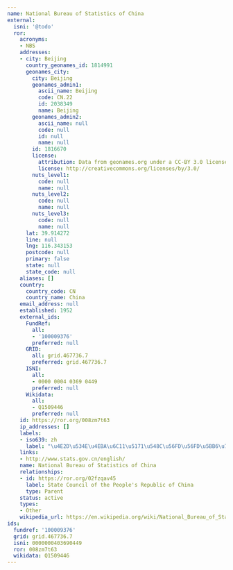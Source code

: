 ```yaml
---
name: National Bureau of Statistics of China
external:
  isni: '@todo'
  ror:
    acronyms:
    - NBS
    addresses:
    - city: Beijing
      country_geonames_id: 1814991
      geonames_city:
        city: Beijing
        geonames_admin1:
          ascii_name: Beijing
          code: CN.22
          id: 2038349
          name: Beijing
        geonames_admin2:
          ascii_name: null
          code: null
          id: null
          name: null
        id: 1816670
        license:
          attribution: Data from geonames.org under a CC-BY 3.0 license
          license: http://creativecommons.org/licenses/by/3.0/
        nuts_level1:
          code: null
          name: null
        nuts_level2:
          code: null
          name: null
        nuts_level3:
          code: null
          name: null
      lat: 39.914272
      line: null
      lng: 116.343153
      postcode: null
      primary: false
      state: null
      state_code: null
    aliases: []
    country:
      country_code: CN
      country_name: China
    email_address: null
    established: 1952
    external_ids:
      FundRef:
        all:
        - '100009376'
        preferred: null
      GRID:
        all: grid.467736.7
        preferred: grid.467736.7
      ISNI:
        all:
        - 0000 0004 0369 0449
        preferred: null
      Wikidata:
        all:
        - Q1509446
        preferred: null
    id: https://ror.org/008zm7t63
    ip_addresses: []
    labels:
    - iso639: zh
      label: "\u4E2D\u534E\u4EBA\u6C11\u5171\u548C\u56FD\u56FD\u5BB6\u7EDF\u8BA1\u5C40"
    links:
    - http://www.stats.gov.cn/english/
    name: National Bureau of Statistics of China
    relationships:
    - id: https://ror.org/02fzqav45
      label: State Council of the People's Republic of China
      type: Parent
    status: active
    types:
    - Other
    wikipedia_url: https://en.wikipedia.org/wiki/National_Bureau_of_Statistics_of_China
ids:
  fundref: '100009376'
  grid: grid.467736.7
  isni: 0000000403690449
  ror: 008zm7t63
  wikidata: Q1509446
---
```

